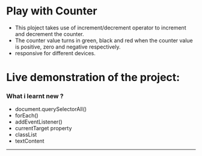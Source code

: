 # Play with Counter
- This ploject takes use of increment/decrement operator to increment and decrement the counter.
- The counter value turns in green, black and red when the counter value is positive, zero and negative respectively.
- responsive for different devices.

# Live demonstration of the project: 
### What i learnt new ?
- document.querySelectorAll()
- forEach()
- addEventListener()
- currentTarget property
- classList
- textContent

-----------------
